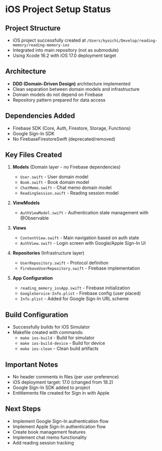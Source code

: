 # iOS Project Setup Status

## Project Structure
- iOS project successfully created at `/Users/kyoichi/Develop/reading-memory/reading-memory-ios`
- Integrated into main repository (not as submodule)
- Using Xcode 16.2 with iOS 17.0 deployment target

## Architecture
- **DDD (Domain-Driven Design)** architecture implemented
- Clean separation between domain models and infrastructure
- Domain models do not depend on Firebase
- Repository pattern prepared for data access

## Dependencies Added
- Firebase SDK (Core, Auth, Firestore, Storage, Functions)
- Google Sign-In SDK
- No FirebaseFirestoreSwift (deprecated/removed)

## Key Files Created
1. **Models** (Domain layer - no Firebase dependencies)
   - `User.swift` - User domain model
   - `Book.swift` - Book domain model  
   - `ChatMemo.swift` - Chat memo domain model
   - `ReadingSession.swift` - Reading session model

2. **ViewModels**
   - `AuthViewModel.swift` - Authentication state management with @Observable

3. **Views**
   - `ContentView.swift` - Main navigation based on auth state
   - `AuthView.swift` - Login screen with Google/Apple Sign-In UI

4. **Repositories** (Infrastructure layer)
   - `UserRepository.swift` - Protocol definition
   - `FirebaseUserRepository.swift` - Firebase implementation

5. **App Configuration**
   - `reading_memory_iosApp.swift` - Firebase initialization
   - `GoogleService-Info.plist` - Firebase config (user placed)
   - `Info.plist` - Added for Google Sign-In URL scheme

## Build Configuration
- Successfully builds for iOS Simulator
- Makefile created with commands:
  - `make ios-build` - Build for simulator
  - `make ios-build-device` - Build for device
  - `make ios-clean` - Clean build artifacts

## Important Notes
- No header comments in files (per user preference)
- iOS deployment target: 17.0 (changed from 18.2)
- Google Sign-In SDK added to project
- Entitlements file created for Sign in with Apple

## Next Steps
- Implement Google Sign-In authentication flow
- Implement Apple Sign-In authentication flow
- Create book management features
- Implement chat memo functionality
- Add reading session tracking
